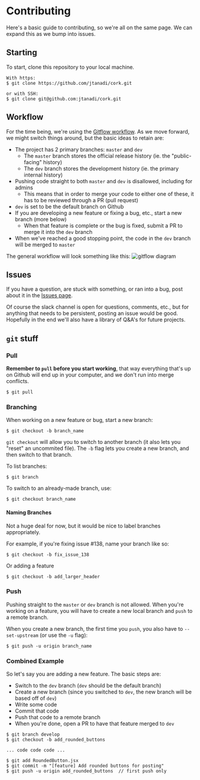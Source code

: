 # Contributing
Here's a basic guide to contributing, so we're all on the same page. We can expand this as we bump into issues.

## Starting
To start, clone this repository to your local machine.
```
With https:
$ git clone https://github.com/jtanadi/cork.git

or with SSH:
$ git clone git@github.com:jtanadi/cork.git
```

## Workflow
For the time being, we're using the [Gitflow workflow](https://www.atlassian.com/git/tutorials/comparing-workflows/gitflow-workflow). As we move forward, we might switch things around, but the basic ideas to retain are:
- The project has 2 primary branches: `master` and `dev`
    - The `master` branch stores the official release history (ie. the "public-facing" history)
    - The `dev` branch stores the development history (ie. the primary internal history)
- Pushing code straight to both `master` and `dev` is disallowed, including for admins
    - This means that in order to merge your code to either one of these, it has to be reviewed through a PR (pull request)
- `dev` is set to be the default branch on Github
- If you are developing a new feature or fixing a bug, etc., start a new branch (more below)
    - When that feature is complete or the bug is fixed, submit a PR to merge it into the `dev` branch
- When we've reached a good stopping point, the code in the `dev` branch will be merged to `master`

The general workflow will look something like this:
![gitflow diagram](https://wac-cdn.atlassian.com/dam/jcr:b5259cce-6245-49f2-b89b-9871f9ee3fa4/03%20%282%29.svg?cdnVersion=565)

## Issues
If you have a question, are stuck with something, or ran into a bug, post about it in the [Issues page](https://github.com/jtanadi/cork/issues).

Of course the slack channel is open for questions, comments, etc., but for anything that needs to be persistent, posting an issue would be good. Hopefully in the end we'll also have a library of Q&A's for future projects.

## `git` stuff

### Pull
**Remember to `pull` before you start working**, that way everything that's up on Github will end up in your computer, and we don't run into merge conflicts.

```
$ git pull
```

### Branching
When working on a new feature or bug, start a new branch:
```
$ git checkout -b branch_name
```

`git checkout` will allow you to switch to another branch (it also lets you "reset" an uncommited file). The `-b` flag lets you create a new branch, and then switch to that branch.

To list branches:
```
$ git branch
```

To switch to an already-made branch, use:
```
$ git checkout branch_name
```

#### Naming Branches
Not a huge deal for now, but it would be nice to label branches appropriately.

For example, if you're fixing issue #138, name your branch like so:
```
$ git checkout -b fix_issue_138
```

Or adding a feature
```
$ git checkout -b add_larger_header
```

### Push
Pushing straight to the `master` or `dev` branch is not allowed. When you're working on a feature, you will have to create a new local branch and `push` to a remote branch.

When you create a new branch, the first time you `push`, you also have to `--set-upstream` (or use the `-u` flag):
```
$ git push -u origin branch_name
```

### Combined Example
So let's say you are adding a new feature. The basic steps are:
- Switch to the `dev` branch (`dev` should be the default branch)
- Create a new branch (since you switched to `dev`, the new branch will be based off of `dev`)
- Write some code
- Commit that code
- Push that code to a remote branch
- When you're done, open a PR to have that feature merged to `dev`

```
$ git branch develop
$ git checkout -b add_rounded_buttons

... code code code ...

$ git add RoundedButton.jsx
$ git commit -m "[feature] Add rounded buttons for posting"
$ git push -u origin add_rounded_buttons  // first push only
```
